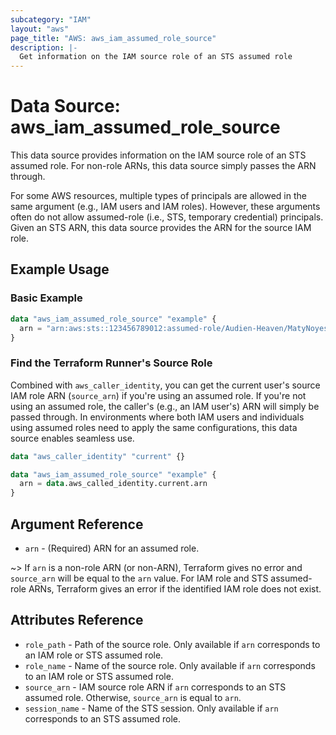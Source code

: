 ```yaml
---
subcategory: "IAM"
layout: "aws"
page_title: "AWS: aws_iam_assumed_role_source"
description: |-
  Get information on the IAM source role of an STS assumed role
---
```


# Data Source: aws_iam_assumed_role_source

This data source provides information on the IAM source role of an STS assumed role. For non-role ARNs, this data source simply passes the ARN through.

For some AWS resources, multiple types of principals are allowed in the same argument (e.g., IAM users and IAM roles). However, these arguments often do not allow assumed-role (i.e., STS, temporary credential) principals. Given an STS ARN, this data source provides the ARN for the source IAM role.

## Example Usage

### Basic Example

```terraform
data "aws_iam_assumed_role_source" "example" {
  arn = "arn:aws:sts::123456789012:assumed-role/Audien-Heaven/MatyNoyes"
}
```

### Find the Terraform Runner's Source Role

Combined with `aws_caller_identity`, you can get the current user's source IAM role ARN (`source_arn`) if you're using an assumed role. If you're not using an assumed role, the caller's (e.g., an IAM user's) ARN will simply be passed through. In environments where both IAM users and individuals using assumed roles need to apply the same configurations, this data source enables seamless use.

```terraform
data "aws_caller_identity" "current" {}

data "aws_iam_assumed_role_source" "example" {
  arn = data.aws_called_identity.current.arn
}
```

## Argument Reference

* `arn` - (Required) ARN for an assumed role.

~> If `arn` is a non-role ARN (or non-ARN), Terraform gives no error and `source_arn` will be equal to the `arn` value. For IAM role and STS assumed-role ARNs, Terraform gives an error if the identified IAM role does not exist.

## Attributes Reference

* `role_path` - Path of the source role. Only available if `arn` corresponds to an IAM role or STS assumed role.
* `role_name` - Name of the source role. Only available if `arn` corresponds to an IAM role or STS assumed role.
* `source_arn` - IAM source role ARN if `arn` corresponds to an STS assumed role. Otherwise, `source_arn` is equal to `arn`.
* `session_name` - Name of the STS session. Only available if `arn` corresponds to an STS assumed role.
